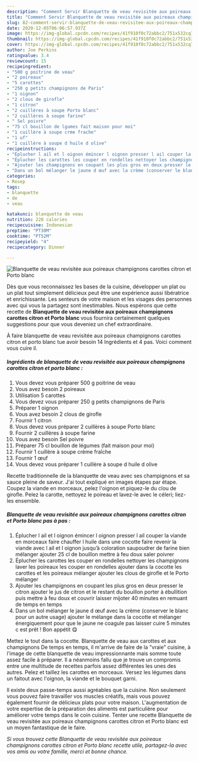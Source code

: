 ```yaml
---
description: "Comment Servir Blanquette de veau revisitée aux poireaux champignons carottes citron et Porto blanc"
title: "Comment Servir Blanquette de veau revisitée aux poireaux champignons carottes citron et Porto blanc"
slug: 82-comment-servir-blanquette-de-veau-revisitee-aux-poireaux-champignons-carottes-citron-et-porto-blanc
date: 2020-12-05T06:06:57.937Z
image: https://img-global.cpcdn.com/recipes/41f910f0c72abbc2/751x532cq70/blanquette-de-veau-revisitee-aux-poireaux-champignons-carottes-citron-et-porto-blanc-photo-principale-de-la-recette.jpg
thumbnail: https://img-global.cpcdn.com/recipes/41f910f0c72abbc2/751x532cq70/blanquette-de-veau-revisitee-aux-poireaux-champignons-carottes-citron-et-porto-blanc-photo-principale-de-la-recette.jpg
cover: https://img-global.cpcdn.com/recipes/41f910f0c72abbc2/751x532cq70/blanquette-de-veau-revisitee-aux-poireaux-champignons-carottes-citron-et-porto-blanc-photo-principale-de-la-recette.jpg
author: Joe Perkins
ratingvalue: 3.4
reviewcount: 15
recipeingredient:
- "500 g poitrine de veau"
- "2 poireaux"
- "5 carottes"
- "250 g petits champignons de Paris"
- "1 oignon"
- "2 clous de girofle"
- "1 citron"
- "2 cuillères à soupe Porto blanc"
- "2 cuillères à soupe farine"
- " Sel poivre"
- "75 cl bouillon de lgumes fait maison pour moi"
- "1 cuillère à soupe crme frache"
- "1 uf"
- "1 cuillère à soupe d huile d olive"
recipeinstructions:
- "Éplucher l ail et l oignon émincer l oignon presser l ail couper la viande en morceaux faire chauffer l huile dans une cocotte faire revenir la viande avec l ail et l oignon jusqu’à coloration saupoudrer de farine bien mélanger ajouter 25 cl de bouillon mettre à feu doux saler poivrer"
- "Éplucher les carottes les couper en rondelles nettoyer les champignons laver les poireaux les couper en rondelles ajouter dans la cocotte les carottes et les poireaux mélanger ajouter les clous de girofle et le Porto mélanger"
- "Ajouter les champignons en coupant les plus gros en deux presser le citron ajouter le jus de citron et le restant du bouillon porter à ébullition puis mettre à feu doux et couvrir laisser mijoter 40 minutes en remuant de temps en temps"
- "Dans un bol mélanger le jaune d œuf avec la crème (conserver le blanc pour un autre usage) ajouter le mélange dans la cocotte et mélanger énergiquement pour que le jaune ne coagule pas laisser cuire 5 minutes c est prêt ! Bon appétit 😋"
categories:
- Resep
tags:
- blanquette
- de
- veau

katakunci: blanquette de veau 
nutrition: 220 calories
recipecuisine: Indonesian
preptime: "PT30M"
cooktime: "PT52M"
recipeyield: "4"
recipecategory: Dinner

---
```



![Blanquette de veau revisitée aux poireaux champignons carottes citron et Porto blanc](https://img-global.cpcdn.com/recipes/41f910f0c72abbc2/751x532cq70/blanquette-de-veau-revisitee-aux-poireaux-champignons-carottes-citron-et-porto-blanc-photo-principale-de-la-recette.jpg)

Dès que vous reconnaissez les bases de la cuisine, développer un plat ou un plat tout simplement délicieux peut être une expérience aussi libératrice et enrichissante. Les senteurs de votre maison et les visages des personnes avec qui vous la partagez sont inestimables. Nous espérons que cette recette de <strong> Blanquette de veau revisitée aux poireaux champignons carottes citron et Porto blanc </strong> vous fournira certainement quelques suggestions pour que vous deveniez un chef extraordinaire.

<!--inarticleads1-->

À faire blanquette de veau revisitée aux poireaux champignons carottes citron et porto blanc tue avoir besoin 14 Ingrédients et 4 pas. Voici comment vous cuire il.

##### Ingrédients de blanquette de veau revisitée aux poireaux champignons carottes citron et porto blanc :

1. Vous devez vous préparer 500 g poitrine de veau
1. Vous avez besoin 2 poireaux
1. Utilisation 5 carottes
1. Vous devez vous préparer 250 g petits champignons de Paris
1. Préparer 1 oignon
1. Vous avez besoin 2 clous de girofle
1. Fournir 1 citron
1. Vous devez vous préparer 2 cuillères à soupe Porto blanc
1. Fournir 2 cuillères à soupe farine
1. Vous avez besoin  Sel poivre
1. Préparer 75 cl bouillon de légumes (fait maison pour moi)
1. Fournir 1 cuillère à soupe crème fraîche
1. Fournir 1 œuf
1. Vous devez vous préparer 1 cuillère à soupe d huile d olive


Recette traditionnelle de la blanquette de veau avec ses champignons et sa sauce pleine de saveur. J&#39;ai tout expliqué en images étapes par étape. Coupez la viande en morceaux, pelez l&#39;oignon et piquez-le du clou de girofle. Pelez la carotte, nettoyez le poireau et lavez-le avec le céleri; liez-les ensemble. 

<!--inarticleads2-->

##### Blanquette de veau revisitée aux poireaux champignons carottes citron et Porto blanc pas à pas :

1. Éplucher l ail et l oignon émincer l oignon presser l ail couper la viande en morceaux faire chauffer l huile dans une cocotte faire revenir la viande avec l ail et l oignon jusqu’à coloration saupoudrer de farine bien mélanger ajouter 25 cl de bouillon mettre à feu doux saler poivrer
1. Éplucher les carottes les couper en rondelles nettoyer les champignons laver les poireaux les couper en rondelles ajouter dans la cocotte les carottes et les poireaux mélanger ajouter les clous de girofle et le Porto mélanger
1. Ajouter les champignons en coupant les plus gros en deux presser le citron ajouter le jus de citron et le restant du bouillon porter à ébullition puis mettre à feu doux et couvrir laisser mijoter 40 minutes en remuant de temps en temps
1. Dans un bol mélanger le jaune d œuf avec la crème (conserver le blanc pour un autre usage) ajouter le mélange dans la cocotte et mélanger énergiquement pour que le jaune ne coagule pas laisser cuire 5 minutes c est prêt ! Bon appétit 😋


Mettez le tout dans la cocotte. Blanquette de veau aux carottes et aux champignons De temps en temps, il m&#39;arrive de faire de la &#34;vraie&#34; cuisine, à l&#39;image de cette blanquette de veau impressionnante mais somme toute assez facile à préparer. Il a néanmoins fallu que je trouve un compromis entre une multitude de recettes parfois assez différentes les unes des autres. Pelez et taillez les carottes en morceaux. Versez les légumes dans un faitout avec l&#39;oignon, la viande et le bouquet garni. 

<!--inarticleads1-->

<p>
Il existe deux passe-temps aussi agréables que la cuisine. Non seulement vous pouvez faire travailler vos muscles créatifs, mais vous pouvez également fournir de délicieux plats pour votre maison. L'augmentation de votre expertise de la préparation des aliments est particulière pour améliorer votre temps dans le coin cuisine. Tenter une recette Blanquette de veau revisitée aux poireaux champignons carottes citron et Porto blanc est un moyen fantastique de le faire.
</p>

<p>
<i>Si vous trouvez cette Blanquette de veau revisitée aux poireaux champignons carottes citron et Porto blanc recette utile, partagez-la avec vos amis ou votre famille, merci et bonne chance.</i>
</p>
